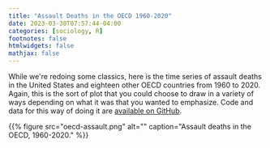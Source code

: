 ```yaml
---
title: "Assault Deaths in the OECD 1960-2020"
date: 2023-03-30T07:57:44-04:00
categories: [sociology, R]
footnotes: false
htmlwidgets: false
mathjax: false
---
```



While we're redoing some classics, here is the time series of assault deaths in the United States and eighteen other OECD countries from 1960 to 2020. Again, this is the sort of plot that you could choose to draw in a variety of ways depending on what it was that you wanted to emphasize. Code and data for this way of doing it are [available on GitHub](https://github.com/kjhealy/assault-2023).


{{% figure src="oecd-assault.png" alt="" caption="Assault deaths in the OECD, 1960-2020." %}}



